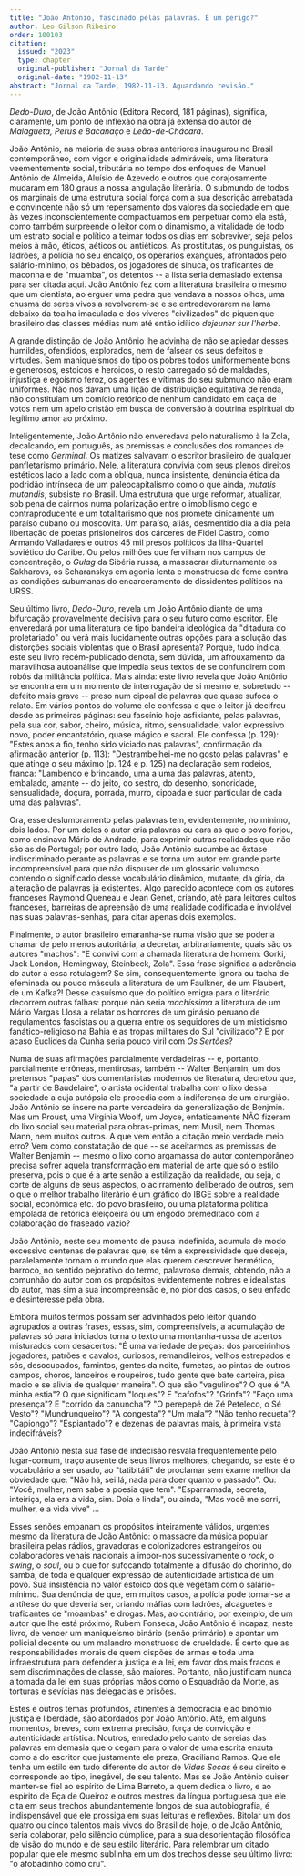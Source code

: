 ```yaml
---
title: "João Antônio, fascinado pelas palavras. É um perigo?"
author: Leo Gilson Ribeiro
order: 100103
citation:
  issued: "2023"
  type: chapter
  original-publisher: "Jornal da Tarde"
  original-date: "1982-11-13"
abstract: "Jornal da Tarde, 1982-11-13. Aguardando revisão."
---
```


*Dedo-Duro*, de João Antônio (Editora Record, 181 páginas), significa, claramente, um ponto de inflexão na obra já extensa do autor de *Malagueta, Perus e Bacanaço* e *Leão-de-Chácara*.

João Antônio, na maioria de suas obras anteriores inaugurou no Brasil contemporâneo, com vigor e originalidade admiráveis, uma literatura veementemente social, tributária no tempo dos enfoques de Manuel Antônio de Almeida, Aluísio de Azevedo e outros que corajosamente mudaram em 180 graus a nossa angulação literária. O submundo de todos os marginais de uma estrutura social força com a sua descrição arrebatada e convincente não só um repensamento dos valores da sociedade em que, às vezes inconscientemente compactuamos em perpetuar como ela está, como também surpreende o leitor com o dinamismo, a vitalidade de todo um estrato social e político a teimar todos os dias em sobreviver, seja pelos meios à mão, éticos, aéticos ou antiéticos. As prostitutas, os punguistas, os ladrões, a polícia no seu encalço, os operários exangues, afrontados pelo salário-mínimo, os bêbados, os jogadores de sinuca, os traficantes de maconha e de "muamba", os detentos -- a lista seria demasiado extensa para ser citada aqui. Joâo Antônio fez com a literatura brasileira o mesmo que um cientista, ao erguer uma pedra que vendava a nossos olhos, uma chusma de seres vivos a revolverem-se e se entredevorarem na lama debaixo da toalha imaculada e dos víveres "civilizados" do piquenique brasileiro das classes médias num até então idílico *dejeuner sur l'herbe*.

A grande distinção de João Antônio lhe advinha de não se apiedar desses humildes, ofendidos, explorados, nem de falsear os seus defeitos e virtudes. Sem maniqueísmos do tipo os pobres todos uniformemente bons e generosos, estoicos e heroicos, o resto carregado só de maldades, injustiça e egoísmo feroz, os agentes e vítimas do seu submundo não eram uniformes. Não nos davam uma lição de distribuição equitativa de renda, não constituíam um comício retórico de nenhum candidato em caça de votos nem um apelo cristão em busca de conversão à doutrina espiritual do legítimo amor ao próximo.

Inteligentemente, João Antônio não enveredava pelo naturalismo à la Zola, decalcando, em português, as premissas e conclusões dos romances de tese como *Germinal*. Os matizes salvavam o escritor brasileiro de qualquer panfletarismo primário. Nele, a literatura convivia com seus plenos direitos estéticos lado a lado com a oblíqua, nunca insistente, denúncia ética da podridão intrínseca de um paleocapitalismo como o que ainda, *mutatis mutandis*, subsiste no Brasil. Uma estrutura que urge reformar, atualizar, sob pena de cairmos numa polarização entre o imobilismo cego e contraproducente e um totalitarismo que nos promete cinicamente um paraíso cubano ou moscovita. Um paraíso, aliás, desmentido dia a dia pela libertação de poetas prisioneiros dos cárceres de Fidel Castro, como Armando Valladares e outros 45 mil presos políticos da Ilha-Quartel soviético do Caribe. Ou pelos milhões que fervilham nos campos de concentração, o *Gulag* da Sibéria russa, a massacrar diuturnamente os Sakharovs, os Scharanskys em agonia lenta e monstruosa de fome contra as condições subumanas do encarceramento de dissidentes políticos na URSS.

Seu último livro, *Dedo-Duro*, revela um João Antônio diante de uma bifurcação provavelmente decisiva para o seu futuro como escritor. Ele enveredará por uma literatura de tipo bandeira ideológica da "ditadura do proletariado" ou verá mais lucidamente outras opções para a solução das distorções sociais violentas que o Brasil apresenta? Porque, tudo indica, este seu livro recém-publicado denota, sem dúvida, um afrouxamento da maravilhosa autoanálise que impedia seus textos de se confundirem com robôs da militância política. Mais ainda: este livro revela que João Antônio se encontra em um momento de interrogação de si mesmo e, sobretudo -- defeito mais grave -- preso num cipoal de palavras que quase sufoca o relato. Em vários pontos do volume ele confessa o que o leitor já decifrou desde as primeiras páginas: seu fascínio hoje asfixiante, pelas palavras, pela sua cor, sabor, cheiro, música, ritmo, sensualidade, valor expressivo novo, poder encantatório, quase mágico e sacral. Ele confessa (p. 129): "Estes anos a fio, tenho sido viciado nas palavras", confirmação da afirmação anterior (p. 113): "Destrambelhei-me no gosto pelas palavras" e que atinge o seu máximo (p. 124 e p. 125) na declaração sem rodeios, franca: "Lambendo e brincando, uma a uma das palavras, atento, embalado, amante -- do jeito, do sestro, do desenho, sonoridade, sensualidade, doçura, porrada, murro, cipoada e suor particular de cada uma das palavras".

Ora, esse deslumbramento pelas palavras tem, evidentemente, no mínimo, dois lados. Por um deles o autor cria palavras ou cara as que o povo forjou, como ensinava Mário de Andrade, para exprimir outras realidades que não são as de Portugal; por outro lado, João Antônio sucumbe ao êxtase indiscriminado perante as palavras e se torna um autor em grande parte incompreensível para que não dispuser de um glossário volumoso contendo o significado desse vocabulário dinâmico, mutante, da gíria, da alteração de palavras já existentes. Algo parecido acontece com os autores franceses Raymond Queneau e Jean Genet, criando, até para leitores cultos franceses, barreiras de apreensão de uma realidade codificada e inviolável nas suas palavras-senhas, para citar apenas dois exemplos.

Finalmente, o autor brasileiro emaranha-se numa visão que se poderia chamar de pelo menos autoritária, a decretar, arbitrariamente, quais são os autores "machos": "E convivi com a chamada literatura de homem: Gorki, Jack London, Hemingway, Steinbeck, Zola". Essa frase significa a aderência do autor a essa rotulagem? Se sim, consequentemente ignora ou tacha de efeminada ou pouco máscula a literatura de um Faulkner, de um Flaubert, de um Kafka?! Desse casuísmo que do político emigra para o literário decorrem outras falhas: porque não seria *machíssima* a literatura de um Mário Vargas Llosa a relatar os horrores de um ginásio peruano de regulamentos fascistas ou a guerra entre os seguidores de um misticismo fanático-religioso na Bahia e as tropas militares do Sul "civilizado"? E por acaso Euclides da Cunha seria pouco viril com *Os Sertões*?

Numa de suas afirmações parcialmente verdadeiras -- e, portanto, parcialmente errôneas, mentirosas, também -- Walter Benjamin, um dos pretensos "papas" dos comentaristas modernos de literatura, decretou que, "a partir de Baudelaire", o artista ocidental trabalha com o lixo dessa sociedade a cuja autópsia ele procedia com a indiferença de um cirurgião. João Antônio se insere na parte verdadeira da generalização de Benjmin. Mas um Proust, uma Virginia Woolf, um Joyce, enfaticamente NÃO fizeram do lixo social seu material para obras-primas, nem Musil, nem Thomas Mann, nem muitos outros. A que vem então a citação meio verdade meio erro? Vem como constatação de que -- se aceitarmos as premissas de Walter Benjamin -- mesmo o lixo como argamassa do autor contemporâneo precisa sofrer aquela transformação em material de arte que só o estilo preserva, pois o que é a arte senão a estilização da realidade, ou seja, o corte de alguns de seus aspectos, o acirramento deliberado de outros, sem o que o melhor trabalho literário é um gráfico do IBGE sobre a realidade social, econômica etc. do povo brasileiro, ou uma plataforma política empolada de retórica eleiçoeira ou um engodo premeditado com a colaboração do fraseado vazio?

João Antônio, neste seu momento de pausa indefinida, acumula de modo excessivo centenas de palavras que, se têm a expressividade que deseja, paralelamente tornam o mundo que elas querem descrever hermético, barroco, no sentido pejorativo do termo, palavroso demais, obtendo, não a comunhão do autor com os propósitos evidentemente nobres e idealistas do autor, mas sim a sua incompreensão e, no pior dos casos, o seu enfado e desinteresse pela obra.

Embora muitos termos possam ser advinhados pelo leitor quando agrupados a outras frases, essas, sim, compreensíveis, a acumulação de palavras só para iniciados torna o texto uma montanha-russa de acertos misturados com desacertos: "É uma variedade de peças: dos parceirinhos jogadores, patrões e cavalos, curiosos, remandileiros, velhos estrepados e sós, desocupados, famintos, gentes da noite, fumetas, ao pintas de outros campos, choros, lanceiros e roupeiros, tudo gente que bate carteira, pisa macio e se alivia de qualquer maneira". O que são "vagulinos"? O que é "A minha estia"? O que significam "loques"? E "cafofos"? "Grinfa"? "Faço uma presença"? E "corrido da canuncha"? "O perepepé de Zé Peteleco, o Sé Vesto"? "Mundrunqueiro"? "A congesta"? "Um mala"? "Não tenho recueta"? "Capiongo"? "Espiantado"? e dezenas de palavras mais, à primeira vista indecifráveis?

João Antônio nesta sua fase de indecisão resvala frequentemente pelo lugar-comum, traço ausente de seus livros melhores, chegando, se este é o vocabulário a ser usado, ao "tatibitáti" de proclamar sem exame melhor da obviedade que: "Não há, sei lá, nada para doer quanto o passado". Ou: "Você, mulher, nem sabe a poesia que tem". "Esparramada, secreta, inteiriça, ela era a vida, sim. Doía e linda", ou ainda, "Mas você me sorri, mulher, e a vida vive" ...

Esses senões empanam os propósitos inteiramente válidos, urgentes mesmo da literatura de João Antônio: o massacre da música popular brasileira pelas rádios, gravadoras e colonizadores estrangeiros ou colaboradores venais nacionais a impor-nos sucessivamente o *rock*, o *swing*, o *soul*, ou o que for sufocando totalmente a difusão do chorinho, do samba, de toda e qualquer expressão de autenticidade artística de um povo. Sua insistência no valor estoico dos que vegetam com o salário-mínimo. Sua denúncia de que, em muitos casos, a polícia pode tornar-se a antítese do que deveria ser, criando máfias com ladrões, alcaguetes e traficantes de "moambas" e drogas. Mas, ao contrário, por exemplo, de um autor que lhe está próximo, Rubem Fonseca, João Antônio é incapaz, neste livro, de vencer um maniqueísmo binário (senão primário) e apontar um policial decente ou um malandro monstruoso de crueldade. É certo que as responsabilidades morais de quem dispões de armas e toda uma infraestrutura para defender a justiça e a lei, em favor dos mais fracos e sem discriminações de classe, são maiores. Portanto, não justificam nunca a tomada da lei em suas próprias mãos como o Esquadrão da Morte, as torturas e sevícias nas delegacias e prisões.

Estes e outros temas profundos, atinentes à democracia e ao binômio justiça e liberdade, são abordados por João Antônio. Até, em alguns momentos, breves, com extrema precisão, força de convicção e autenticidade artística. Noutros, enredado pelo canto de sereias das palavras em demasia que o cegam para o valor de uma escrita enxuta como a do escritor que justamente ele preza, Graciliano Ramos. Que ele tenha um estilo em tudo diferente do autor de *Vidas Secas* é seu direito e corresponde ao tipo, inegável, de seu talento. Mas se João Antônio quiser manter-se fiel ao espírito de Lima Barreto, a quem dedica o livro, e ao espírito de Eça de Queiroz e outros mestres da língua portuguesa que ele cita em seus trechos abundantemente longos de sua autobiografia, é indispensável que ele prossiga em suas leituras e reflexões. Bitolar um dos quatro ou cinco talentos mais vivos do Brasil de hoje, o de João Antônio, seria colaborar, pelo silêncio cúmplice, para a sua desorientação filosófica de visão do mundo e de seu estilo literário. Para relembrar um ditado popular que ele mesmo sublinha em um dos trechos desse seu último livro: "o afobadinho como cru".


